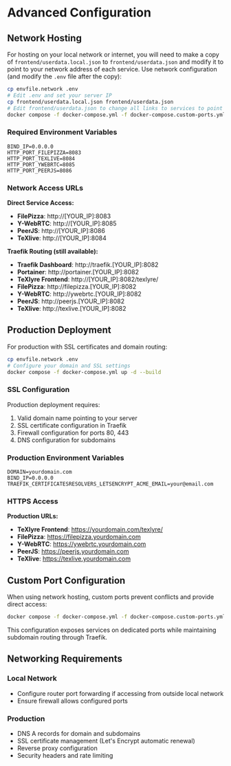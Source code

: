 # Advanced Configuration

## Network Hosting

For hosting on your local network or internet, you will need to make a copy of `frontend/userdata.local.json` to 
`frontend/userdata.json` and modify it to point to your network address of each service. 
Use network configuration (and modify the `.env` file after the copy):

```bash
cp envfile.network .env
# Edit .env and set your server IP 
cp frontend/userdata.local.json frontend/userdata.json
# Edit frontend/userdata.json to change all links to services to point to the network addresses (see bellow)
docker compose -f docker-compose.yml -f docker-compose.custom-ports.yml up -d --build
```

### Required Environment Variables

```env
BIND_IP=0.0.0.0
HTTP_PORT_FILEPIZZA=8083
HTTP_PORT_TEXLIVE=8084
HTTP_PORT_YWEBRTC=8085
HTTP_PORT_PEERJS=8086
```

### Network Access URLs

**Direct Service Access:**
* **FilePizza**: http://[YOUR_IP]:8083
* **Y-WebRTC**: http://[YOUR_IP]:8085
* **PeerJS**: http://[YOUR_IP]:8086
* **TeXlive**: http://[YOUR_IP]:8084

**Traefik Routing (still available):**
* **Traefik Dashboard**: http://traefik.[YOUR_IP]:8082
* **Portainer**: http://portainer.[YOUR_IP]:8082
* **TeXlyre Frontend**: http://[YOUR_IP]:8082/texlyre/
* **FilePizza**: http://filepizza.[YOUR_IP]:8082
* **Y-WebRTC**: http://ywebrtc.[YOUR_IP]:8082
* **PeerJS**: http://peerjs.[YOUR_IP]:8082
* **TeXlive**: http://texlive.[YOUR_IP]:8082

## Production Deployment

For production with SSL certificates and domain routing:

```bash
cp envfile.network .env
# Configure your domain and SSL settings
docker compose -f docker-compose.yml up -d --build
```

### SSL Configuration

Production deployment requires:
1. Valid domain name pointing to your server
2. SSL certificate configuration in Traefik
3. Firewall configuration for ports 80, 443
4. DNS configuration for subdomains

### Production Environment Variables

```env
DOMAIN=yourdomain.com
BIND_IP=0.0.0.0
TRAEFIK_CERTIFICATESRESOLVERS_LETSENCRYPT_ACME_EMAIL=your@email.com
```

### HTTPS Access

**Production URLs:**
* **TeXlyre Frontend**: https://yourdomain.com/texlyre/
* **FilePizza**: https://filepizza.yourdomain.com
* **Y-WebRTC**: https://ywebrtc.yourdomain.com
* **PeerJS**: https://peerjs.yourdomain.com
* **TeXlive**: https://texlive.yourdomain.com

## Custom Port Configuration

When using network hosting, custom ports prevent conflicts and provide direct access:

```bash
docker compose -f docker-compose.yml -f docker-compose.custom-ports.yml up -d --build
```

This configuration exposes services on dedicated ports while maintaining subdomain routing through Traefik.

## Networking Requirements

### Local Network
- Configure router port forwarding if accessing from outside local network
- Ensure firewall allows configured ports

### Production
- DNS A records for domain and subdomains
- SSL certificate management (Let's Encrypt automatic renewal)
- Reverse proxy configuration
- Security headers and rate limiting